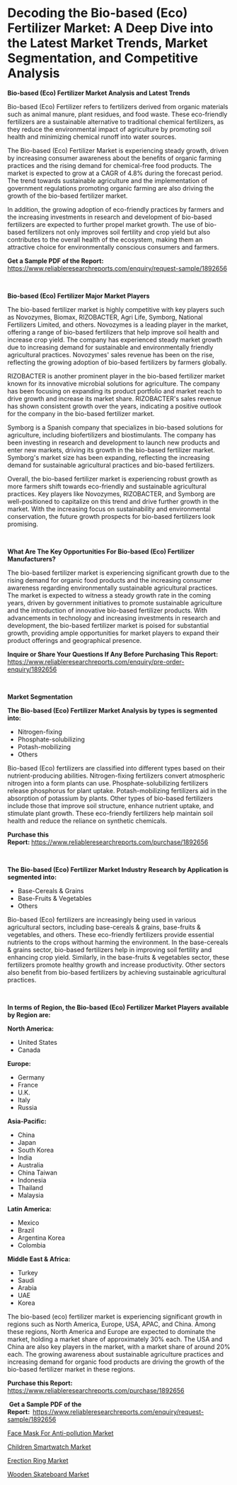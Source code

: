 <p><h1>Decoding the Bio-based (Eco) Fertilizer Market: A Deep Dive into the Latest Market Trends, Market Segmentation, and Competitive Analysis</h1></p><p><strong>Bio-based (Eco) Fertilizer Market Analysis and Latest Trends</strong></p>
<p><p>Bio-based (Eco) Fertilizer refers to fertilizers derived from organic materials such as animal manure, plant residues, and food waste. These eco-friendly fertilizers are a sustainable alternative to traditional chemical fertilizers, as they reduce the environmental impact of agriculture by promoting soil health and minimizing chemical runoff into water sources.</p><p>The Bio-based (Eco) Fertilizer Market is experiencing steady growth, driven by increasing consumer awareness about the benefits of organic farming practices and the rising demand for chemical-free food products. The market is expected to grow at a CAGR of 4.8% during the forecast period. The trend towards sustainable agriculture and the implementation of government regulations promoting organic farming are also driving the growth of the bio-based fertilizer market.</p><p>In addition, the growing adoption of eco-friendly practices by farmers and the increasing investments in research and development of bio-based fertilizers are expected to further propel market growth. The use of bio-based fertilizers not only improves soil fertility and crop yield but also contributes to the overall health of the ecosystem, making them an attractive choice for environmentally conscious consumers and farmers.</p></p>
<p><strong>Get a Sample PDF of the Report:&nbsp;</strong> <a href="https://www.reliableresearchreports.com/enquiry/request-sample/1892656">https://www.reliableresearchreports.com/enquiry/request-sample/1892656</a></p>
<p>&nbsp;</p>
<p><strong>Bio-based (Eco) Fertilizer Major Market Players</strong></p>
<p><p>The bio-based fertilizer market is highly competitive with key players such as Novozymes, Biomax, RIZOBACTER, Agri Life, Symborg, National Fertilizers Limited, and others. Novozymes is a leading player in the market, offering a range of bio-based fertilizers that help improve soil health and increase crop yield. The company has experienced steady market growth due to increasing demand for sustainable and environmentally friendly agricultural practices. Novozymes' sales revenue has been on the rise, reflecting the growing adoption of bio-based fertilizers by farmers globally.</p><p>RIZOBACTER is another prominent player in the bio-based fertilizer market known for its innovative microbial solutions for agriculture. The company has been focusing on expanding its product portfolio and market reach to drive growth and increase its market share. RIZOBACTER's sales revenue has shown consistent growth over the years, indicating a positive outlook for the company in the bio-based fertilizer market.</p><p>Symborg is a Spanish company that specializes in bio-based solutions for agriculture, including biofertilizers and biostimulants. The company has been investing in research and development to launch new products and enter new markets, driving its growth in the bio-based fertilizer market. Symborg's market size has been expanding, reflecting the increasing demand for sustainable agricultural practices and bio-based fertilizers.</p><p>Overall, the bio-based fertilizer market is experiencing robust growth as more farmers shift towards eco-friendly and sustainable agricultural practices. Key players like Novozymes, RIZOBACTER, and Symborg are well-positioned to capitalize on this trend and drive further growth in the market. With the increasing focus on sustainability and environmental conservation, the future growth prospects for bio-based fertilizers look promising.</p></p>
<p>&nbsp;</p>
<p><strong>What Are The Key Opportunities For Bio-based (Eco) Fertilizer Manufacturers?</strong></p>
<p><p>The bio-based fertilizer market is experiencing significant growth due to the rising demand for organic food products and the increasing consumer awareness regarding environmentally sustainable agricultural practices. The market is expected to witness a steady growth rate in the coming years, driven by government initiatives to promote sustainable agriculture and the introduction of innovative bio-based fertilizer products. With advancements in technology and increasing investments in research and development, the bio-based fertilizer market is poised for substantial growth, providing ample opportunities for market players to expand their product offerings and geographical presence.</p></p>
<p><strong>Inquire or Share Your Questions If Any Before Purchasing This Report:</strong> <a href="https://www.reliableresearchreports.com/enquiry/pre-order-enquiry/1892656">https://www.reliableresearchreports.com/enquiry/pre-order-enquiry/1892656</a></p>
<p>&nbsp;</p>
<p><strong>Market Segmentation</strong></p>
<p><strong>The Bio-based (Eco) Fertilizer Market Analysis by types is segmented into:</strong></p>
<p><ul><li>Nitrogen-fixing</li><li>Phosphate-solubilizing</li><li>Potash-mobilizing</li><li>Others</li></ul></p>
<p><p>Bio-based (Eco) fertilizers are classified into different types based on their nutrient-producing abilities. Nitrogen-fixing fertilizers convert atmospheric nitrogen into a form plants can use. Phosphate-solubilizing fertilizers release phosphorus for plant uptake. Potash-mobilizing fertilizers aid in the absorption of potassium by plants. Other types of bio-based fertilizers include those that improve soil structure, enhance nutrient uptake, and stimulate plant growth. These eco-friendly fertilizers help maintain soil health and reduce the reliance on synthetic chemicals.</p></p>
<p><strong>Purchase this Report:&nbsp;</strong><a href="https://www.reliableresearchreports.com/purchase/1892656">https://www.reliableresearchreports.com/purchase/1892656</a></p>
<p>&nbsp;</p>
<p><strong>The Bio-based (Eco) Fertilizer Market Industry Research by Application is segmented into:</strong></p>
<p><ul><li>Base-Cereals & Grains</li><li>Base-Fruits & Vegetables</li><li>Others</li></ul></p>
<p><p>Bio-based (Eco) fertilizers are increasingly being used in various agricultural sectors, including base-cereals & grains, base-fruits & vegetables, and others. These eco-friendly fertilizers provide essential nutrients to the crops without harming the environment. In the base-cereals & grains sector, bio-based fertilizers help in improving soil fertility and enhancing crop yield. Similarly, in the base-fruits & vegetables sector, these fertilizers promote healthy growth and increase productivity. Other sectors also benefit from bio-based fertilizers by achieving sustainable agricultural practices.</p></p>
<p>&nbsp;</p>
<p><strong>In terms of Region, the Bio-based (Eco) Fertilizer Market Players available by Region are:</strong></p>
<p>
    <p> <strong> North America: </strong>
        <ul>
            <li>United States</li>
            <li>Canada</li>
        </ul>
        </p> 
    <p> <strong> Europe: </strong>
        <ul>
            <li>Germany</li>
            <li>France</li>
            <li>U.K.</li>
            <li>Italy</li>
            <li>Russia</li>
        </ul>
        </p> 
    <p> <strong> Asia-Pacific: </strong>
        <ul>
            <li>China</li>
            <li>Japan</li>
            <li>South Korea</li>
            <li>India</li>
            <li>Australia</li>
            <li>China Taiwan</li>
            <li>Indonesia</li>
            <li>Thailand</li>
            <li>Malaysia</li>
        </ul>
        </p> 
    <p> <strong> Latin America: </strong>
        <ul>
            <li>Mexico</li>
            <li>Brazil</li>
            <li>Argentina Korea</li>
            <li>Colombia</li>
        </ul>
        </p> 
    <p> <strong> Middle East & Africa: </strong>
        <ul>
            <li>Turkey</li>
            <li>Saudi</li>
            <li>Arabia</li>
            <li>UAE</li>
            <li>Korea</li>
        </ul>
    </p>
    </p>
<p><p>The bio-based (eco) fertilizer market is experiencing significant growth in regions such as North America, Europe, USA, APAC, and China. Among these regions, North America and Europe are expected to dominate the market, holding a market share of approximately 30% each. The USA and China are also key players in the market, with a market share of around 20% each. The growing awareness about sustainable agriculture practices and increasing demand for organic food products are driving the growth of the bio-based fertilizer market in these regions.</p></p>
<p><strong>Purchase this Report: </strong><a href="https://www.reliableresearchreports.com/purchase/1892656">https://www.reliableresearchreports.com/purchase/1892656</a></p>
<p>&nbsp;<strong>Get a Sample PDF of the Report:&nbsp;&nbsp;</strong><a href="https://www.reliableresearchreports.com/enquiry/request-sample/1892656">https://www.reliableresearchreports.com/enquiry/request-sample/1892656</a></p>
<p><strong></strong></p>
<p><p><a href="https://view.publitas.com/reportprime-1/face-mask-for-anti-pollution-market-dynamics-2024-2031-also-about-its-market-trends-projections-and-opportunities/">Face Mask For Anti-pollution Market</a></p><p><a href="https://view.publitas.com/reportprime-1/children-smartwatch-market-size-furnishes-valuable-information-encompassing-market-share-market-trends-and-projections-spanning-from-2024-to-2031/">Children Smartwatch Market</a></p><p><a href="https://view.publitas.com/reportprime-1/erection-ring-market-size-share-trends-analysis-report-by-material-by-type-by-end-user-by-region-and-segment-forecasts-2024-2031/">Erection Ring Market</a></p><p><a href="https://gentle-editor-9db.notion.site/Wooden-Skateboard-Market-Centers-on-Aspects-such-as-Market-Growth-Market-Share-Market-Opportunity--5401c73e81924c728f1fe6163c827604">Wooden Skateboard Market</a></p></p>